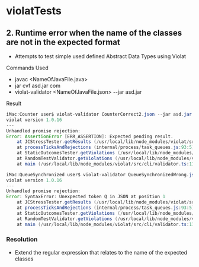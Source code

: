 # violatTests

## 2. Runtime error when the name of the classes are not in the expected format

- Attempts to test simple used defined Abstract Data Types using Violat

Commands Used

- javac <NameOfJavaFile.java>
- jar cvf asd.jar com
- violat-validator <NameOfJavaFile.json> --jar asd.jar

Result
```java
iMac:Counter user$ violat-validator CounterCorrect2.json --jar asd.jar 
violat version 1.0.16
---
Unhandled promise rejection:
Error: AssertionError [ERR_ASSERTION]: Expected pending result.
    at JCStressTester.getResults (/usr/local/lib/node_modules/violat/src/java/jcstress/executor.ts:206:15)
    at processTicksAndRejections (internal/process/task_queues.js:93:5)
    at StaticOutcomesTester.getViolations (/usr/local/lib/node_modules/violat/src/alg/testing.ts:51:20)
    at RandomTestValidator.getViolations (/usr/local/lib/node_modules/violat/src/alg/validation.ts:63:22)
    at main (/usr/local/lib/node_modules/violat/src/cli/validator.ts:112:20)
```

```java
iMac:QueueSynchronized user$ violat-validator QueueSynchronizedWrong.json --jar asd.jar 
violat version 1.0.16
---
Unhandled promise rejection:
Error: SyntaxError: Unexpected token Q in JSON at position 1
    at JCStressTester.getResults (/usr/local/lib/node_modules/violat/src/java/jcstress/executor.ts:206:15)
    at processTicksAndRejections (internal/process/task_queues.js:93:5)
    at StaticOutcomesTester.getViolations (/usr/local/lib/node_modules/violat/src/alg/testing.ts:51:20)
    at RandomTestValidator.getViolations (/usr/local/lib/node_modules/violat/src/alg/validation.ts:63:22)
    at main (/usr/local/lib/node_modules/violat/src/cli/validator.ts:112:20)

```
    
### Resolution

- Extend the regular expression that relates to the name of the expected classes
